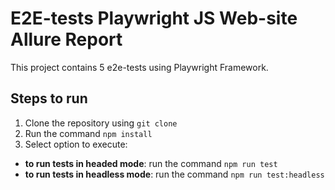 
# E2E-tests Playwright JS Web-site Allure Report

This project contains 5 e2e-tests using Playwright Framework.

## Steps to run

1. Clone the repository using `git clone`
2. Run the command `npm install`
3. Select option to execute:
- **to run tests in headed mode**: run the command `npm run test`
- **to run tests in headless mode**: run the command `npm run test:headless`
